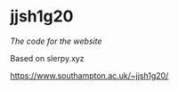 # jjsh1g20

*The code for the website*

Based on slerpy.xyz

https://www.southampton.ac.uk/~jjsh1g20/
